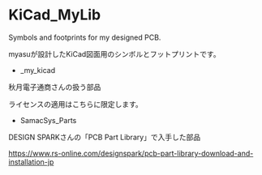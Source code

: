 # KiCad_MyLib
Symbols and footprints for my designed PCB.

myasuが設計したKiCad図面用のシンボルとフットプリントです。

- _my_kicad

秋月電子通商さんの扱う部品

ライセンスの適用はこちらに限定します。

- SamacSys_Parts

DESIGN SPARKさんの「PCB Part Library」で入手した部品

https://www.rs-online.com/designspark/pcb-part-library-download-and-installation-jp
